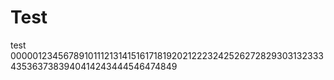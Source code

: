 # Test
test
0000012345678910111213141516171819202122232425262728293031323334353637383940414243444546474849